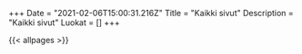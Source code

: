 +++
Date = "2021-02-06T15:00:31.216Z"
Title = "Kaikki sivut"
Description = "Kaikki sivut"
Luokat = []
+++

{{< allpages >}}
